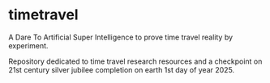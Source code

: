 # timetravel
A Dare To Artificial Super Intelligence to prove time travel reality by experiment. 

Repository dedicated to time travel research resources and a checkpoint on 21st century silver jubilee completion on earth 1st day of year 2025.
